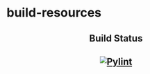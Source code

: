 # build-resources

<h2 align="center">Build Status<h2>

<p align="center">
<a href="https://github.com/Senzing/build-resources/actions/workflows/linter.yml">
    <img alt="Pylint" src="https://github.com/Senzing/build-resources/actions/workflows/linter.yml/badge.svg" />
</a>
</p>